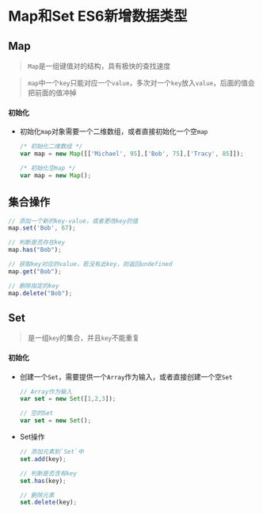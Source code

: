 # Map和Set ES6新增数据类型

## Map

> `Map`是一组键值对的结构，具有极快的查找速度

> `map`中一个`key`只能对应一个`value`，多次对一个`key`放入`value`，后面的值会把前面的值冲掉

#### 初始化

* 初始化`map`对象需要一个二维数组，或者直接初始化一个空`map`

	```JavaScript
	/* 初始化二维数组 */
	var map = new Map([['Michael', 95],['Bob', 75],['Tracy', 85]]);
	
	/* 初始化空map */
	var map = new Map();
	```

## 集合操作

```JavaScript
// 添加一个新的key-value，或者更改key的值
map.set('Bob', 67);

// 判断是否存在key
map.has("Bob");

// 获取key对应的value，若没有此key，则返回undefined
map.get("Bob");

// 删除指定的key
map.delete("Bob");
```

## Set

> 是一组`key`的集合，并且`key`不能重复

#### 初始化

* 创建一个`Set`，需要提供一个`Array`作为输入，或者直接创建一个空`Set`

	```JavaScript
	// Array作为输入
	var set = new Set([1,2,3]);

	// 空的Set
	var set = new Set();
	```

* Set操作

	```JavaScript
	// 添加元素到`Set`中
	set.add(key);

	// 判断是否含有key
	set.has(key);

	// 删除元素
	set.delete(key);
	```
